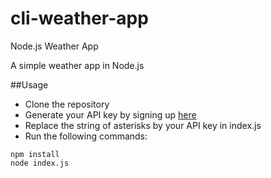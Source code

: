 # cli-weather-app
Node.js Weather App

A simple weather app in Node.js

##Usage

* Clone the repository
* Generate your API key by signing up [here](https://home.openweathermap.org/)
* Replace the string of asterisks by your API key in index.js
* Run the following commands:
```
npm install
node index.js
```
